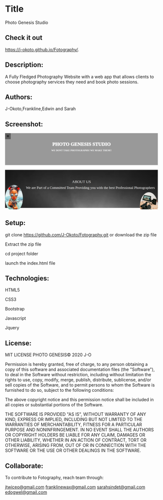 # Title

Photo Genesis Studio


## Check it out

https://j-okoto.github.io/Fotography/.

## Description:

A Fully Fledged Photography Website with a web app that allows clients to choose photography services they need and book photo sessions.

## Authors:

J-Okoto,Frankline,Edwin and Sarah

## Screenshot:

![picture](/images/Screenshot2.png?raw=true "Title")

## Setup:

git clone https://github.com/J-Okoto/Fotography.git or download the zip file

Extract the zip file

cd project folder

launch the index.html file

## Technologies:

HTML5

CSS3

Bootstrap

Javascript

Jquery



## License:

MIT LICENSE  PHOTO GENESIS© 2020 J-O


Permission is hereby granted, free of charge, to any person obtaining a copy
of this software and associated documentation files (the "Software"), to deal
in the Software without restriction, including without limitation the rights
to use, copy, modify, merge, publish, distribute, sublicense, and/or sell
copies of the Software, and to permit persons to whom the Software is
furnished to do so, subject to the following conditions:

The above copyright notice and this permission notice shall be included in all
copies or substantial portions of the Software.

THE SOFTWARE IS PROVIDED "AS IS", WITHOUT WARRANTY OF ANY KIND, EXPRESS OR
IMPLIED, INCLUDING BUT NOT LIMITED TO THE WARRANTIES OF MERCHANTABILITY,
FITNESS FOR A PARTICULAR PURPOSE AND NONINFRINGEMENT. IN NO EVENT SHALL THE
AUTHORS OR COPYRIGHT HOLDERS BE LIABLE FOR ANY CLAIM, DAMAGES OR OTHER
LIABILITY, WHETHER IN AN ACTION OF CONTRACT, TORT OR OTHERWISE, ARISING FROM,
OUT OF OR IN CONNECTION WITH THE SOFTWARE OR THE USE OR OTHER DEALINGS IN THE
SOFTWARE.

## Collaborate:

To contribute to Fotography, reach team through:

jtwiceo@gmail.com
franklinewax@gmail.com
sarahsindet@gmail.com
edogwel@gmail.com

